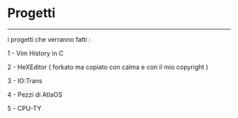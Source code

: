 # Progetti
----------------

i progetti che verranno fatti : 

1 - Vim History in C

2 - HeXEditor ( forkato ma copiato con calma  e con il mio copyright )

3 - IO:Trans

4 - Pezzi di AtlaOS 

5 - CPU-TY
